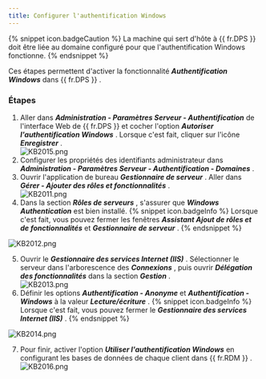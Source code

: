 ```yaml
---
title: Configurer l'authentification Windows
---
```

{% snippet icon.badgeCaution %} 
La machine qui sert d&apos;hôte à {{ fr.DPS }} doit être liée au domaine configuré pour que l&apos;authentification Windows fonctionne. 
{% endsnippet %}  

Ces étapes permettent d&apos;activer la fonctionnalité ***Authentification Windows*** dans {{ fr.DPS }} . 
### Étapes 
1. Aller dans ***Administration - Paramètres Serveur - Authentification*** de l&apos;interface Web de {{ fr.DPS }} et cocher l&apos;option ***Autoriser l&apos;authentification Windows*** . Lorsque c&apos;est fait, cliquer sur l&apos;icône ***Enregistrer*** .  
![KB2015.png](/img/fr/kb/KB2015.png) 
1. Configurer les propriétés des identifiants administrateur dans ***Administration - Paramètres Serveur - Authentification - Domaines*** . 
1. Ouvrir l&apos;application de bureau ***Gestionnaire de serveur*** . Aller dans ***Gérer - Ajouter des rôles et fonctionnalités*** .  
![KB2011.png](/img/fr/kb/KB2011.png) 
1. Dans la section ***Rôles de serveurs*** , s&apos;assurer que ***Windows Authentication*** est bien installé. 
{% snippet icon.badgeInfo %}
Lorsque c&apos;est fait, vous pouvez fermer les fenêtres ***Assistant Ajout de rôles et de fonctionnalités*** et ***Gestionnaire de serveur*** . 
{% endsnippet %}  

![KB2012.png](/img/fr/kb/KB2012.png)  

5. Ouvrir le ***Gestionnaire des services Internet (IIS)*** . Sélectionner le serveur dans l&apos;arborescence des ***Connexions*** , puis ouvrir ***Délégation des fonctionnalités*** dans la section ***Gestion*** .  
![KB2013.png](/img/fr/kb/KB2013.png) 
1. Définir les options ***Authentification - Anonyme*** et ***Authentification - Windows*** à la valeur ***Lecture/écriture*** . 
{% snippet icon.badgeInfo %} 
Lorsque c&apos;est fait, vous pouvez fermer le ***Gestionnaire des services Internet (IIS)*** . 
{% endsnippet %}  
  
![KB2014.png](/img/fr/kb/KB2014.png) 

7. Pour finir, activer l&apos;option ***Utiliser l&apos;authentification Windows*** en configurant les bases de données de chaque client dans {{ fr.RDM }} .  
![KB2016.png](/img/fr/kb/KB2016.png) 

